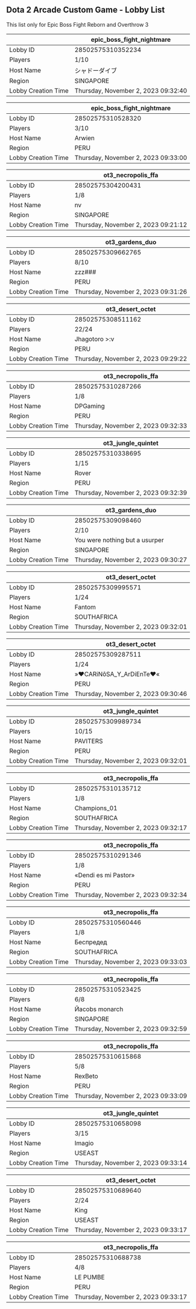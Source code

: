 ## Dota 2 Arcade Custom Game - Lobby List

This list only for Epic Boss Fight Reborn and Overthrow 3

|  | epic_boss_fight_nightmare |
| ------ | ------ |
| Lobby ID | 28502575310352234 |
| Players | 1/10 |
| Host Name | シャドーダイブ |
| Region | SINGAPORE |
| Lobby Creation Time | Thursday, November 2, 2023 09:32:40 |


|  | epic_boss_fight_nightmare |
| ------ | ------ |
| Lobby ID | 28502575310528320 |
| Players | 3/10 |
| Host Name | Arwien |
| Region | PERU |
| Lobby Creation Time | Thursday, November 2, 2023 09:33:00 |


|  | ot3_necropolis_ffa |
| ------ | ------ |
| Lobby ID | 28502575304200431 |
| Players | 1/8 |
| Host Name | nv |
| Region | SINGAPORE |
| Lobby Creation Time | Thursday, November 2, 2023 09:21:12 |


|  | ot3_gardens_duo |
| ------ | ------ |
| Lobby ID | 28502575309662765 |
| Players | 8/10 |
| Host Name | zzz### |
| Region | PERU |
| Lobby Creation Time | Thursday, November 2, 2023 09:31:26 |


|  | ot3_desert_octet |
| ------ | ------ |
| Lobby ID | 28502575308511162 |
| Players | 22/24 |
| Host Name | Jhagotoro >:v |
| Region | PERU |
| Lobby Creation Time | Thursday, November 2, 2023 09:29:22 |


|  | ot3_necropolis_ffa |
| ------ | ------ |
| Lobby ID | 28502575310287266 |
| Players | 1/8 |
| Host Name | DPGaming |
| Region | PERU |
| Lobby Creation Time | Thursday, November 2, 2023 09:32:33 |


|  | ot3_jungle_quintet |
| ------ | ------ |
| Lobby ID | 28502575310338695 |
| Players | 1/15 |
| Host Name | Rover |
| Region | PERU |
| Lobby Creation Time | Thursday, November 2, 2023 09:32:39 |


|  | ot3_gardens_duo |
| ------ | ------ |
| Lobby ID | 28502575309098460 |
| Players | 2/10 |
| Host Name | You were nothing but a usurper |
| Region | SINGAPORE |
| Lobby Creation Time | Thursday, November 2, 2023 09:30:27 |


|  | ot3_desert_octet |
| ------ | ------ |
| Lobby ID | 28502575309995571 |
| Players | 1/24 |
| Host Name | Fantom |
| Region | SOUTHAFRICA |
| Lobby Creation Time | Thursday, November 2, 2023 09:32:01 |


|  | ot3_desert_octet |
| ------ | ------ |
| Lobby ID | 28502575309287511 |
| Players | 1/24 |
| Host Name | »♥CARiNôSA_Y_ArDiEnTe♥« |
| Region | PERU |
| Lobby Creation Time | Thursday, November 2, 2023 09:30:46 |


|  | ot3_jungle_quintet |
| ------ | ------ |
| Lobby ID | 28502575309989734 |
| Players | 10/15 |
| Host Name | PAVITERS |
| Region | PERU |
| Lobby Creation Time | Thursday, November 2, 2023 09:32:01 |


|  | ot3_necropolis_ffa |
| ------ | ------ |
| Lobby ID | 28502575310135712 |
| Players | 1/8 |
| Host Name | Champions_01 |
| Region | SOUTHAFRICA |
| Lobby Creation Time | Thursday, November 2, 2023 09:32:17 |


|  | ot3_necropolis_ffa |
| ------ | ------ |
| Lobby ID | 28502575310291346 |
| Players | 1/8 |
| Host Name | «Dendi es mi Pastor» |
| Region | PERU |
| Lobby Creation Time | Thursday, November 2, 2023 09:32:34 |


|  | ot3_necropolis_ffa |
| ------ | ------ |
| Lobby ID | 28502575310560446 |
| Players | 1/8 |
| Host Name | Беспредед |
| Region | SOUTHAFRICA |
| Lobby Creation Time | Thursday, November 2, 2023 09:33:03 |


|  | ot3_necropolis_ffa |
| ------ | ------ |
| Lobby ID | 28502575310523425 |
| Players | 6/8 |
| Host Name | Йаcobs monarch |
| Region | SINGAPORE |
| Lobby Creation Time | Thursday, November 2, 2023 09:32:59 |


|  | ot3_necropolis_ffa |
| ------ | ------ |
| Lobby ID | 28502575310615868 |
| Players | 5/8 |
| Host Name | RexBeto |
| Region | PERU |
| Lobby Creation Time | Thursday, November 2, 2023 09:33:09 |


|  | ot3_jungle_quintet |
| ------ | ------ |
| Lobby ID | 28502575310658098 |
| Players | 3/15 |
| Host Name | Imagio |
| Region | USEAST |
| Lobby Creation Time | Thursday, November 2, 2023 09:33:14 |


|  | ot3_desert_octet |
| ------ | ------ |
| Lobby ID | 28502575310689640 |
| Players | 2/24 |
| Host Name | King |
| Region | USEAST |
| Lobby Creation Time | Thursday, November 2, 2023 09:33:17 |


|  | ot3_necropolis_ffa |
| ------ | ------ |
| Lobby ID | 28502575310688738 |
| Players | 4/8 |
| Host Name | LE PUMBE |
| Region | PERU |
| Lobby Creation Time | Thursday, November 2, 2023 09:33:17 |


